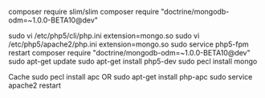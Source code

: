 composer require slim/slim
composer require "doctrine/mongodb-odm=~1.0.0-BETA10@dev"


sudo vi /etc/php5/cli/php.ini
    extension=mongo.so
sudo vi /etc/php5/apache2/php.ini
    extension=mongo.so
sudo service php5-fpm restart
composer require "doctrine/mongodb-odm=~1.0.0-BETA10@dev"
sudo apt-get update
sudo apt-get install php5-dev
sudo pecl install mongo

Cache
sudo pecl install apc OR sudo apt-get install php-apc
sudo service apache2 restart
